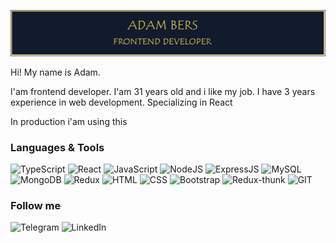 [![Header](https://github.com/AdamBers/adambers/blob/7f8a33883566c1caeb64179f5bf4befe1b7eca98/assets/Logo4.png)](https://github.com/AdamBers)

Hi! My name is Adam.

I'am frontend developer. I'am 31 years old and i like my job.
I have 3 years experience in web development. Specializing in React



In production i'am using this 
### Languages & Tools

![TypeScript](https://img.shields.io/badge/-TypeScript-0176c5?style=for-the-badge&logo=typescript&logoColor=blue) 
![React](https://img.shields.io/badge/-React-5ed3f3?style=for-the-badge&logo=React&logoColor=blue) 
![JavaScript](https://img.shields.io/badge/-JavaScript-efd81d?style=for-the-badge&logo=JavaScript&logoColor=white) ![NodeJS](https://img.shields.io/badge/-NodeJS-success?style=for-the-badge&logo=nodejs&logoColor=white) ![ExpressJS](https://img.shields.io/badge/-ExpressJS-8CBF3D?style=for-the-badge&logo=ExpressJS&logoColor=white) ![MySQL](https://img.shields.io/badge/-MySQL-007979?style=for-the-badge&logo=MySQL&logoColor=white)  ![MongoDB](https://img.shields.io/badge/-MongoDB-006548?style=for-the-badge&logo=MongoDB&logoColor=white) ![Redux](https://img.shields.io/badge/-Redux-7248B6?style=for-the-badge&logo=Redux&logoColor=white) ![HTML](https://img.shields.io/badge/-HTML-F75421?style=for-the-badge&logo=HTML&logoColor=white) ![CSS](https://img.shields.io/badge/-CSS-006548?style=for-the-badge&logo=CSS&logoColor=white)  ![Bootstrap](https://img.shields.io/badge/-Bootstrap-blueviolet?style=for-the-badge&logo=Bootstrap&logoColor=white)  ![Redux-thunk](https://img.shields.io/badge/-Redux_thunk-7248B6?style=for-the-badge&logo=Redux&logoColor=white) ![GIT](https://img.shields.io/badge/-GIT-E94E31?style=for-the-badge&logo=GIT&logoColor=white)



### Follow me 

![Telegram](https://img.shields.io/badge/-Telegram-white?style=for-the-badge&logo=Telegram&logoColor=white) ![LinkedIn](https://img.shields.io/badge/-LinkedIn-white?style=for-the-badge&logo=LinkedIn&logoColor=blue)